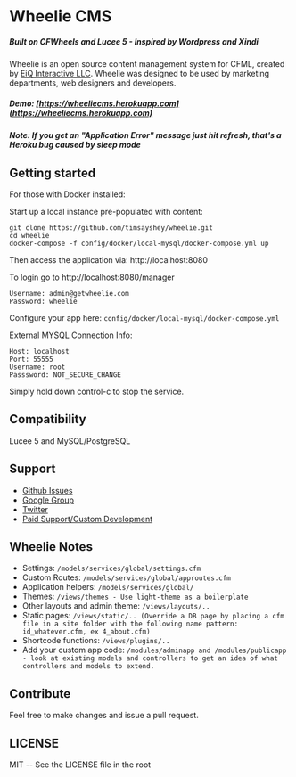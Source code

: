 # Wheelie CMS

##### Built on CFWheels and Lucee 5 - Inspired by Wordpress and Xindi

Wheelie is an open source content management system for CFML, created by [EiQ Interactive LLC](https://eiqinteractive.com). Wheelie was designed to be used by marketing departments, web designers and developers.

##### Demo: [https://wheeliecms.herokuapp.com](https://wheeliecms.herokuapp.com)
##### Note: If you get an "Application Error" message just hit refresh, that's a Heroku bug caused by sleep mode

## Getting started

For those with Docker installed:

Start up a local instance pre-populated with content:

```
git clone https://github.com/timsayshey/wheelie.git
cd wheelie
docker-compose -f config/docker/local-mysql/docker-compose.yml up
```

Then access the application via:
http://localhost:8080

To login go to http://localhost:8080/manager

```
Username: admin@getwheelie.com
Password: wheelie
```

Configure your app here: `config/docker/local-mysql/docker-compose.yml`

External MYSQL Connection Info:

```
Host: localhost
Port: 55555
Username: root
Passsword: NOT_SECURE_CHANGE
```

Simply hold down control-c to stop the service.

## Compatibility

Lucee 5 and MySQL/PostgreSQL

## Support

* [Github Issues](https://github.com/timsayshey/wheelie/issues)
* [Google Group](https://groups.google.com/forum/#!forum/wheelie-cms)
* [Twitter](http://twitter.com/wheeliecms)
* [Paid Support/Custom Development](http://eiqinteractive.com)

## Wheelie Notes

* Settings:  `/models/services/global/settings.cfm`
* Custom Routes: `/models/services/global/approutes.cfm`
* Application helpers: `/models/services/global/`
* Themes: `/views/themes - Use light-theme as a boilerplate`
* Other layouts and admin theme: `/views/layouts/..`
* Static pages: `/views/static/.. (Override a DB page by placing a cfm file in a site folder with the following name pattern: id_whatever.cfm, ex 4_about.cfm)`
* Shortcode functions: `/views/plugins/..`
* Add your custom app code: `/modules/adminapp and /modules/publicapp - look at existing models and controllers to get an idea of what controllers and models to extend.`

## Contribute

Feel free to make changes and issue a pull request.

## LICENSE

MIT -- See the LICENSE file in the root

